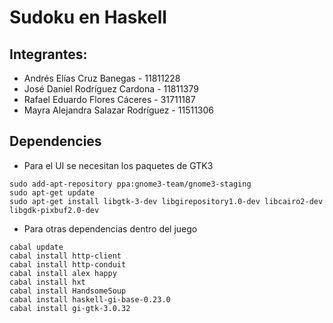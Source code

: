 # Sudoku en Haskell

## Integrantes: 
* Andrés Elías Cruz Banegas - 11811228
* José Daniel Rodríguez Cardona - 11811379
* Rafael Eduardo Flores Cáceres - 31711187
* Mayra Alejandra Salazar Rodríguez - 11511306


## Dependencies
- Para el UI se necesitan los paquetes de GTK3
```
sudo add-apt-repository ppa:gnome3-team/gnome3-staging
sudo apt-get update
sudo apt-get install libgtk-3-dev libgirepository1.0-dev libcairo2-dev libgdk-pixbuf2.0-dev
```


- Para otras dependencias dentro del juego
```
cabal update
cabal install http-client
cabal install http-conduit
cabal install alex happy
cabal install hxt
cabal install HandsomeSoup
cabal install haskell-gi-base-0.23.0
cabal install gi-gtk-3.0.32
```

